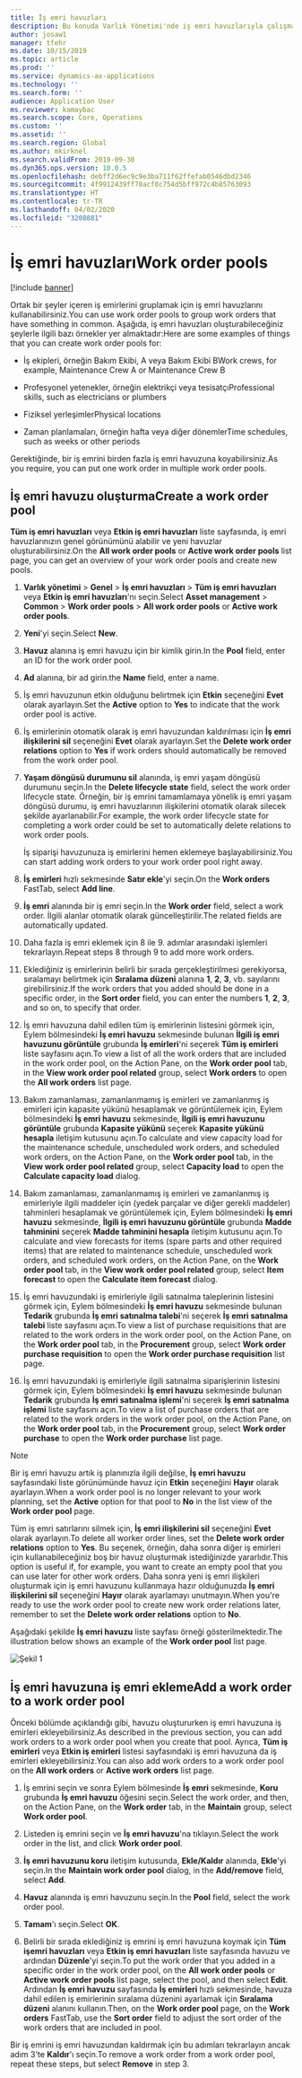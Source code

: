 ```yaml
---
title: İş emri havuzları
description: Bu konuda Varlık Yönetimi'nde iş emri havuzlarıyla çalışma açıklanmaktadır.
author: josaw1
manager: tfehr
ms.date: 10/15/2019
ms.topic: article
ms.prod: ''
ms.service: dynamics-ax-applications
ms.technology: ''
ms.search.form: ''
audience: Application User
ms.reviewer: kamaybac
ms.search.scope: Core, Operations
ms.custom: ''
ms.assetid: ''
ms.search.region: Global
ms.author: mkirknel
ms.search.validFrom: 2019-09-30
ms.dyn365.ops.version: 10.0.5
ms.openlocfilehash: debff2d6ec9c9e3ba711f62ffefab0546dbd2346
ms.sourcegitcommit: 4f9912439ff78acf0c754d5bff972c4b85763093
ms.translationtype: HT
ms.contentlocale: tr-TR
ms.lasthandoff: 04/02/2020
ms.locfileid: "3208881"
---
```

# <a name="work-order-pools"></a><span data-ttu-id="6b3e9-103">İş emri havuzları</span><span class="sxs-lookup"><span data-stu-id="6b3e9-103">Work order pools</span></span>

[!include [banner](../../includes/banner.md)]


<span data-ttu-id="6b3e9-104">Ortak bir şeyler içeren iş emirlerini gruplamak için iş emri havuzlarını kullanabilirsiniz.</span><span class="sxs-lookup"><span data-stu-id="6b3e9-104">You can use work order pools to group work orders that have something in common.</span></span> <span data-ttu-id="6b3e9-105">Aşağıda, iş emri havuzları oluşturabileceğiniz şeylerle ilgili bazı örnekler yer almaktadır:</span><span class="sxs-lookup"><span data-stu-id="6b3e9-105">Here are some examples of things that you can create  work order pools for:</span></span>

- <span data-ttu-id="6b3e9-106">İş ekipleri, örneğin Bakım Ekibi, A veya Bakım Ekibi B</span><span class="sxs-lookup"><span data-stu-id="6b3e9-106">Work crews, for example, Maintenance Crew A or Maintenance Crew B</span></span>  

- <span data-ttu-id="6b3e9-107">Profesyonel yetenekler, örneğin elektrikçi veya tesisatçı</span><span class="sxs-lookup"><span data-stu-id="6b3e9-107">Professional skills, such as electricians or plumbers</span></span>  

- <span data-ttu-id="6b3e9-108">Fiziksel yerleşimler</span><span class="sxs-lookup"><span data-stu-id="6b3e9-108">Physical locations</span></span>  

- <span data-ttu-id="6b3e9-109">Zaman planlamaları, örneğin hafta veya diğer dönemler</span><span class="sxs-lookup"><span data-stu-id="6b3e9-109">Time schedules, such as weeks or other periods</span></span>  

<span data-ttu-id="6b3e9-110">Gerektiğinde, bir iş emrini birden fazla iş emri havuzuna koyabilirsiniz.</span><span class="sxs-lookup"><span data-stu-id="6b3e9-110">As you require, you can put one work order in multiple work order pools.</span></span>


## <a name="create-a-work-order-pool"></a><span data-ttu-id="6b3e9-111">İş emri havuzu oluşturma</span><span class="sxs-lookup"><span data-stu-id="6b3e9-111">Create a work order pool</span></span>

<span data-ttu-id="6b3e9-112">**Tüm iş emri havuzları** veya **Etkin iş emri havuzları** liste sayfasında, iş emri havuzlarınızın genel görünümünü alabilir ve yeni havuzlar oluşturabilirsiniz.</span><span class="sxs-lookup"><span data-stu-id="6b3e9-112">On the **All work order pools** or **Active work order pools** list page, you can get an overview of your work order pools and create new pools.</span></span>

1. <span data-ttu-id="6b3e9-113">**Varlık yönetimi** > **Genel** > **İş emri havuzları** > **Tüm iş emri havuzları** veya **Etkin iş emri havuzları**'nı seçin.</span><span class="sxs-lookup"><span data-stu-id="6b3e9-113">Select **Asset management** > **Common** > **Work order pools** > **All work order pools** or **Active work order pools**.</span></span>

2. <span data-ttu-id="6b3e9-114">**Yeni**'yi seçin.</span><span class="sxs-lookup"><span data-stu-id="6b3e9-114">Select **New**.</span></span>

3. <span data-ttu-id="6b3e9-115">**Havuz** alanına iş emri havuzu için bir kimlik girin.</span><span class="sxs-lookup"><span data-stu-id="6b3e9-115">In the **Pool** field, enter an ID for the work order pool.</span></span>

4. <span data-ttu-id="6b3e9-116">**Ad** alanına, bir ad girin.</span><span class="sxs-lookup"><span data-stu-id="6b3e9-116">the **Name** field, enter a name.</span></span>

5. <span data-ttu-id="6b3e9-117">İş emri havuzunun etkin olduğunu belirtmek için **Etkin** seçeneğini **Evet** olarak ayarlayın.</span><span class="sxs-lookup"><span data-stu-id="6b3e9-117">Set the **Active** option to **Yes** to indicate that the work order pool is active.</span></span>

6. <span data-ttu-id="6b3e9-118">İş emirlerinin otomatik olarak iş emri havuzundan kaldırılması için **İş emri ilişkilerini sil** seçeneğini **Evet** olarak ayarlayın.</span><span class="sxs-lookup"><span data-stu-id="6b3e9-118">Set the **Delete work order relations** option to **Yes** if work orders should automatically be removed from the work order pool.</span></span>

7. <span data-ttu-id="6b3e9-119">**Yaşam döngüsü durumunu sil** alanında, iş emri yaşam döngüsü durumunu seçin.</span><span class="sxs-lookup"><span data-stu-id="6b3e9-119">In the **Delete lifecycle state** field, select the work order lifecycle state.</span></span> <span data-ttu-id="6b3e9-120">Örneğin, bir iş emrini tamamlamaya yönelik iş emri yaşam döngüsü durumu, iş emri havuzlarının ilişkilerini otomatik olarak silecek şekilde ayarlanabilir.</span><span class="sxs-lookup"><span data-stu-id="6b3e9-120">For example, the work order lifecycle state for completing a work order could be set to automatically delete relations to work order pools.</span></span>

    <span data-ttu-id="6b3e9-121">İş siparişi havuzunuza iş emirlerini hemen eklemeye başlayabilirsiniz.</span><span class="sxs-lookup"><span data-stu-id="6b3e9-121">You can start adding work orders to your work order pool right away.</span></span>

8. <span data-ttu-id="6b3e9-122">**İş emirleri** hızlı sekmesinde **Satır ekle**'yi seçin.</span><span class="sxs-lookup"><span data-stu-id="6b3e9-122">On the **Work orders** FastTab, select **Add line**.</span></span>

9. <span data-ttu-id="6b3e9-123">**İş emri** alanında bir iş emri seçin.</span><span class="sxs-lookup"><span data-stu-id="6b3e9-123">In the **Work order** field, select a work order.</span></span> <span data-ttu-id="6b3e9-124">İlgili alanlar otomatik olarak güncelleştirilir.</span><span class="sxs-lookup"><span data-stu-id="6b3e9-124">The related fields are automatically updated.</span></span>

10. <span data-ttu-id="6b3e9-125">Daha fazla iş emri eklemek için 8 ile 9. adımlar arasındaki işlemleri tekrarlayın.</span><span class="sxs-lookup"><span data-stu-id="6b3e9-125">Repeat steps 8 through 9 to add more work orders.</span></span>

11. <span data-ttu-id="6b3e9-126">Eklediğiniz iş emirlerinin belirli bir sırada gerçekleştirilmesi gerekiyorsa, sıralamayı belirtmek için **Sıralama düzeni** alanına **1**, **2**, **3**, vb. sayılarını girebilirsiniz.</span><span class="sxs-lookup"><span data-stu-id="6b3e9-126">If the work orders that you added should be done in a specific order, in the **Sort order** field, you can enter the numbers **1**, **2**, **3**, and so on, to specify that order.</span></span>

12. <span data-ttu-id="6b3e9-127">İş emri havuzuna dahil edilen tüm iş emirlerinin listesini görmek için, Eylem bölmesindeki **İş emri havuzu** sekmesinde bulunan **İlgili iş emri havuzunu görüntüle** grubunda **İş emirleri**'ni seçerek **Tüm iş emirleri** liste sayfasını açın.</span><span class="sxs-lookup"><span data-stu-id="6b3e9-127">To view a list of all the work orders that are included in the work order pool, on the Action Pane, on the **Work order pool** tab, in the **View work order pool related** group, select **Work orders** to open the **All work orders** list page.</span></span>

13. <span data-ttu-id="6b3e9-128">Bakım zamanlaması, zamanlanmamış iş emirleri ve zamanlanmış iş emirleri için kapasite yükünü hesaplamak ve görüntülemek için, Eylem bölmesindeki **İş emri havuzu** sekmesinde, **İlgili iş emri havuzunu görüntüle** grubunda **Kapasite yükünü** seçerek **Kapasite yükünü hesapla** iletişim kutusunu açın.</span><span class="sxs-lookup"><span data-stu-id="6b3e9-128">To calculate and view capacity load for the maintenance schedule, unscheduled work orders, and scheduled work orders, on the Action Pane, on the **Work order pool** tab, in the **View work order pool related** group, select **Capacity load** to open the **Calculate capacity load** dialog.</span></span>

14. <span data-ttu-id="6b3e9-129">Bakım zamanlaması, zamanlanmamış iş emirleri ve zamanlanmış iş emirleriyle ilgili maddeler için (yedek parçalar ve diğer gerekli maddeler) tahminleri hesaplamak ve görüntülemek için, Eylem bölmesindeki **İş emri havuzu** sekmesinde, **İlgili iş emri havuzunu görüntüle** grubunda **Madde tahminini** seçerek **Madde tahminini hesapla** iletişim kutusunu açın.</span><span class="sxs-lookup"><span data-stu-id="6b3e9-129">To calculate and view forecasts for items (spare parts and other required items) that are related to maintenance schedule, unscheduled work orders, and scheduled work orders, on the Action Pane, on the **Work order pool** tab, in the **View work order pool related** group, select **Item forecast** to open the **Calculate item forecast** dialog.</span></span>

15. <span data-ttu-id="6b3e9-130">İş emri havuzundaki iş emirleriyle ilgili satınalma taleplerinin listesini görmek için, Eylem bölmesindeki **İş emri havuzu** sekmesinde bulunan **Tedarik** grubunda **İş emri satınalma talebi**'ni seçerek **İş emri satınalma talebi** liste sayfasını açın.</span><span class="sxs-lookup"><span data-stu-id="6b3e9-130">To view a list of purchase requisitions that are related to the work orders in the work order pool, on the Action Pane, on the **Work order pool** tab, in the **Procurement** group, select **Work order purchase requisition** to open the **Work order purchase requisition** list page.</span></span>

16. <span data-ttu-id="6b3e9-131">İş emri havuzundaki iş emirleriyle ilgili satınalma siparişlerinin listesini görmek için, Eylem bölmesindeki **İş emri havuzu** sekmesinde bulunan **Tedarik** grubunda **İş emri satınalma işlemi**'ni seçerek **İş emri satınalma işlemi** liste sayfasını açın.</span><span class="sxs-lookup"><span data-stu-id="6b3e9-131">To view a list of purchase orders that are related to the work orders in the work order pool, on the Action Pane, on the **Work order pool** tab, in the **Procurement** group, select **Work order purchase** to open the **Work order purchase** list page.</span></span>

>[!NOTE]
><span data-ttu-id="6b3e9-132">Bir iş emri havuzu artık iş planınızla ilgili değilse, **İş emri havuzu** sayfasındaki liste görünümünde havuz için **Etkin** seçeneğini **Hayır** olarak ayarlayın.</span><span class="sxs-lookup"><span data-stu-id="6b3e9-132">When a work order pool is no longer relevant to your work planning, set the **Active** option for that pool to **No** in the list view of the **Work order pool** page.</span></span>

<span data-ttu-id="6b3e9-133">Tüm iş emri satırlarını silmek için, **İş emri ilişkilerini sil** seçeneğini **Evet** olarak ayarlayın.</span><span class="sxs-lookup"><span data-stu-id="6b3e9-133">To delete all worker order lines, set the **Delete work order relations** option to **Yes**.</span></span> <span data-ttu-id="6b3e9-134">Bu seçenek, örneğin, daha sonra diğer iş emirleri için kullanabileceğiniz boş bir havuz oluşturmak istediğinizde yararlıdır.</span><span class="sxs-lookup"><span data-stu-id="6b3e9-134">This option is useful if, for example, you want to create an empty pool that you can use later for other work orders.</span></span> <span data-ttu-id="6b3e9-135">Daha sonra yeni iş emri ilişkileri oluşturmak için iş emri havuzunu kullanmaya hazır olduğunuzda **İş emri ilişkilerini sil** seçeneğini **Hayır** olarak ayarlamayı unutmayın.</span><span class="sxs-lookup"><span data-stu-id="6b3e9-135">When you're ready to use the work order pool to create new work order relations later, remember to set the **Delete work order relations** option to **No**.</span></span>

<span data-ttu-id="6b3e9-136">Aşağıdaki şekilde **İş emri havuzu** liste sayfası örneği gösterilmektedir.</span><span class="sxs-lookup"><span data-stu-id="6b3e9-136">The illustration below shows an example of the **Work order pool** list page.</span></span>

![Şekil 1](media/22-work-orders.png)


## <a name="add-a-work-order-to-a-work-order-pool"></a><span data-ttu-id="6b3e9-138">İş emri havuzuna iş emri ekleme</span><span class="sxs-lookup"><span data-stu-id="6b3e9-138">Add a work order to a work order pool</span></span>

<span data-ttu-id="6b3e9-139">Önceki bölümde açıklandığı gibi, havuzu oluştururken iş emri havuzuna iş emirleri ekleyebilirsiniz.</span><span class="sxs-lookup"><span data-stu-id="6b3e9-139">As described in the previous section, you can add work orders to a work order pool when you create that pool.</span></span> <span data-ttu-id="6b3e9-140">Ayrıca, **Tüm iş emirleri** veya **Etkin iş emirleri** listesi sayfasındaki iş emri havuzuna da iş emirleri ekleyebilirsiniz.</span><span class="sxs-lookup"><span data-stu-id="6b3e9-140">You can also add work orders to a work order pool on the **All work orders** or **Active work orders** list page.</span></span>

1. <span data-ttu-id="6b3e9-141">İş emrini seçin ve sonra Eylem bölmesinde **İş emri** sekmesinde, **Koru** grubunda **İş emri havuzu** öğesini seçin.</span><span class="sxs-lookup"><span data-stu-id="6b3e9-141">Select the work order, and then, on the Action Pane, on the **Work order** tab, in the **Maintain** group, select **Work order pool**.</span></span>

2. <span data-ttu-id="6b3e9-142">Listeden iş emrini seçin ve **İş emri havuzu**'na tıklayın.</span><span class="sxs-lookup"><span data-stu-id="6b3e9-142">Select the work order in the list, and click **Work order pool**.</span></span>

3. <span data-ttu-id="6b3e9-143">**İş emri havuzunu koru** iletişim kutusunda, **Ekle/Kaldır** alanında, **Ekle**'yi seçin.</span><span class="sxs-lookup"><span data-stu-id="6b3e9-143">In the **Maintain work order pool** dialog, in the **Add/remove** field, select **Add**.</span></span>

4. <span data-ttu-id="6b3e9-144">**Havuz** alanında iş emri havuzunu seçin.</span><span class="sxs-lookup"><span data-stu-id="6b3e9-144">In the **Pool** field, select the work order pool.</span></span>

5. <span data-ttu-id="6b3e9-145">**Tamam**'ı seçin.</span><span class="sxs-lookup"><span data-stu-id="6b3e9-145">Select **OK**.</span></span>

6. <span data-ttu-id="6b3e9-146">Belirli bir sırada eklediğiniz iş emrini iş emri havuzuna koymak için **Tüm işemri havuzları** veya **Etkin iş emri havuzları** liste sayfasında havuzu ve ardından **Düzenle**'yi seçin.</span><span class="sxs-lookup"><span data-stu-id="6b3e9-146">To put the work order that you added in a specific order in the work order pool, on the **All work order pools** or **Active work order pools** list page, select the pool, and then select **Edit**.</span></span> <span data-ttu-id="6b3e9-147">Ardından **İş emri havuzu** sayfasında **İş emirleri** hızlı sekmesinde, havuza dahil edilen iş emirlerinin sıralama düzenini ayarlamak için **Sıralama düzeni** alanını kullanın.</span><span class="sxs-lookup"><span data-stu-id="6b3e9-147">Then, on the **Work order pool** page, on the **Work orders** FastTab, use the **Sort order** field to adjust the sort order of the work orders that are included in pool.</span></span>

<span data-ttu-id="6b3e9-148">Bir iş emrini iş emri havuzundan kaldırmak için bu adımları tekrarlayın ancak adım 3'te **Kaldır**'ı seçin.</span><span class="sxs-lookup"><span data-stu-id="6b3e9-148">To remove a work order from a work order pool, repeat these steps, but select **Remove** in step 3.</span></span>

